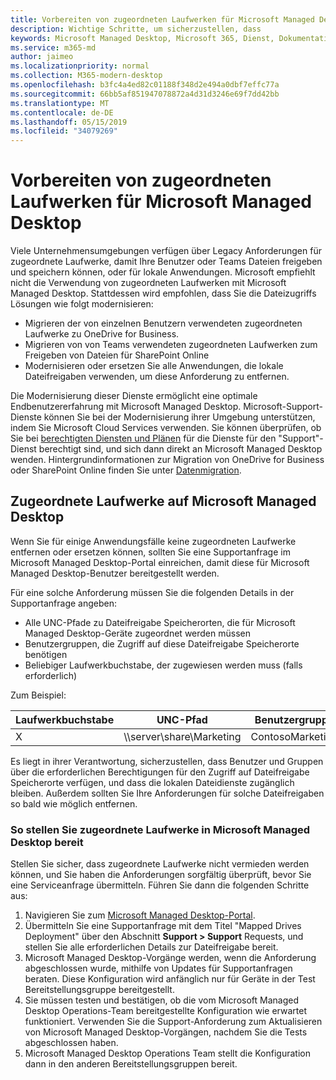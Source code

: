 ```yaml
---
title: Vorbereiten von zugeordneten Laufwerken für Microsoft Managed Desktop
description: Wichtige Schritte, um sicherzustellen, dass
keywords: Microsoft Managed Desktop, Microsoft 365, Dienst, Dokumentation
ms.service: m365-md
author: jaimeo
ms.localizationpriority: normal
ms.collection: M365-modern-desktop
ms.openlocfilehash: b3fc4a4ed82c01188f348d2e494a0dbf7effc77a
ms.sourcegitcommit: 66bb5af851947078872a4d31d3246e69f7dd42bb
ms.translationtype: MT
ms.contentlocale: de-DE
ms.lasthandoff: 05/15/2019
ms.locfileid: "34079269"
---
```

#  <a name="prepare-mapped-drives-for-microsoft-managed-desktop"></a>Vorbereiten von zugeordneten Laufwerken für Microsoft Managed Desktop

Viele Unternehmensumgebungen verfügen über Legacy Anforderungen für zugeordnete Laufwerke, damit Ihre Benutzer oder Teams Dateien freigeben und speichern können, oder für lokale Anwendungen. Microsoft empfiehlt nicht die Verwendung von zugeordneten Laufwerken mit Microsoft Managed Desktop. Stattdessen wird empfohlen, dass Sie die Dateizugriffs Lösungen wie folgt modernisieren:
  
- Migrieren der von einzelnen Benutzern verwendeten zugeordneten Laufwerke zu OneDrive for Business. 
- Migrieren von von Teams verwendeten zugeordneten Laufwerken zum Freigeben von Dateien für SharePoint Online 
- Modernisieren oder ersetzen Sie alle Anwendungen, die lokale Dateifreigaben verwenden, um diese Anforderung zu entfernen.
  
Die Modernisierung dieser Dienste ermöglicht eine optimale Endbenutzererfahrung mit Microsoft Managed Desktop. Microsoft-Support-Dienste können Sie bei der Modernisierung ihrer Umgebung unterstützen, indem Sie Microsoft Cloud Services verwenden. Sie können überprüfen, ob Sie bei [berechtigten Diensten und Plänen](https://docs.microsoft.com/fasttrack/m365-eligible-services-and-plans) für die Dienste für den "Support"-Dienst berechtigt sind, und sich dann direkt an Microsoft Managed Desktop wenden. Hintergrundinformationen zur Migration von OneDrive for Business oder SharePoint Online finden Sie unter [Datenmigration](https://docs.microsoft.com/fasttrack/o365-data-migration).

## <a name="mapped-drives-on-microsoft-managed-desktop"></a>Zugeordnete Laufwerke auf Microsoft Managed Desktop
 
Wenn Sie für einige Anwendungsfälle keine zugeordneten Laufwerke entfernen oder ersetzen können, sollten Sie eine Supportanfrage im Microsoft Managed Desktop-Portal einreichen, damit diese für Microsoft Managed Desktop-Benutzer bereitgestellt werden.
    
Für eine solche Anforderung müssen Sie die folgenden Details in der Supportanfrage angeben: 

- Alle UNC-Pfade zu Dateifreigabe Speicherorten, die für Microsoft Managed Desktop-Geräte zugeordnet werden müssen 
- Benutzergruppen, die Zugriff auf diese Dateifreigabe Speicherorte benötigen 
- Beliebiger Laufwerkbuchstabe, der zugewiesen werden muss (falls erforderlich)

Zum Beispiel:

| Laufwerkbuchstabe | UNC-Pfad | Benutzergruppe |
|--------------|----------|------------|
| X  | \\\server\share\Marketing | ContosoMarketing |

Es liegt in ihrer Verantwortung, sicherzustellen, dass Benutzer und Gruppen über die erforderlichen Berechtigungen für den Zugriff auf Dateifreigabe Speicherorte verfügen, und dass die lokalen Dateidienste zugänglich bleiben. Außerdem sollten Sie Ihre Anforderungen für solche Dateifreigaben so bald wie möglich entfernen.

### <a name="to-have-mapped-drives-deployed-in-microsoft-managed-desktop"></a>So stellen Sie zugeordnete Laufwerke in Microsoft Managed Desktop bereit
 
Stellen Sie sicher, dass zugeordnete Laufwerke nicht vermieden werden können, und Sie haben die Anforderungen sorgfältig überprüft, bevor Sie eine Serviceanfrage übermitteln. Führen Sie dann die folgenden Schritte aus:

1. Navigieren Sie zum [Microsoft Managed Desktop-Portal](https://aka.ms/mmdportal).  
2. Übermitteln Sie eine Supportanfrage mit dem Titel "Mapped Drives Deployment" über den Abschnitt **Support > Support** Requests, und stellen Sie alle erforderlichen Details zur Dateifreigabe bereit.  
3. Microsoft Managed Desktop-Vorgänge werden, wenn die Anforderung abgeschlossen wurde, mithilfe von Updates für Supportanfragen beraten. Diese Konfiguration wird anfänglich nur für Geräte in der Test Bereitstellungsgruppe bereitgestellt.  
4. Sie müssen testen und bestätigen, ob die vom Microsoft Managed Desktop Operations-Team bereitgestellte Konfiguration wie erwartet funktioniert. Verwenden Sie die Support-Anforderung zum Aktualisieren von Microsoft Managed Desktop-Vorgängen, nachdem Sie die Tests abgeschlossen haben.  
5. Microsoft Managed Desktop Operations Team stellt die Konfiguration dann in den anderen Bereitstellungsgruppen bereit. 
